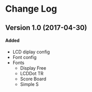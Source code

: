 # Change Log

## Version 1.0 (2017-04-30)

#### Added

 -  LCD diplay config
 -  Font config
 -  Fonts
    -  Display Free
    -  LCDDot TR
    -  Score Board
    -  Simple S